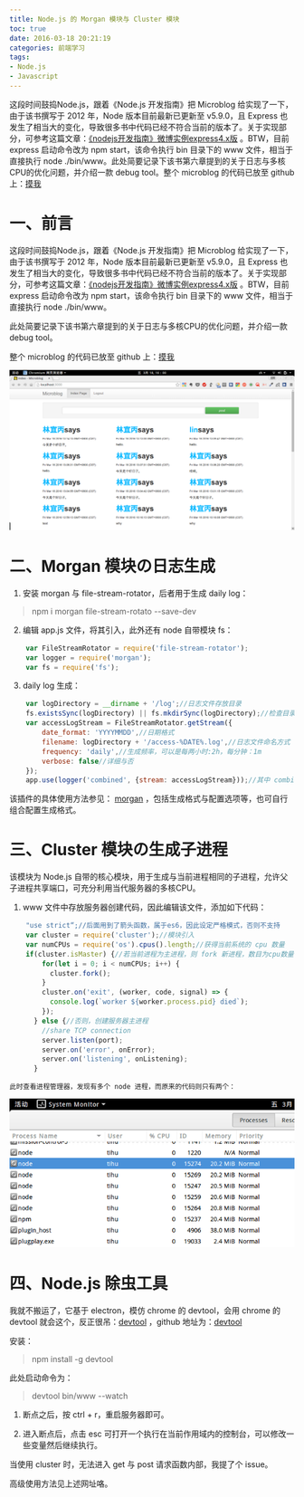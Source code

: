 ```yaml
---
title: Node.js 的 Morgan 模块与 Cluster 模块
toc: true
date: 2016-03-18 20:21:19
categories: 前端学习
tags:
- Node.js
- Javascript
---
```


这段时间鼓捣Node.js，跟着《Node.js 开发指南》把 Microblog 给实现了一下，由于该书撰写于 2012 年，Node 版本目前最新已更新至 v5.9.0，且 Express 也发生了相当大的变化，导致很多书中代码已经不符合当前的版本了。关于实现部分，可参考这篇文章：[《nodejs开发指南》微博实例express4.x版](http://www.cnblogs.com/yuanzm/p/3770986.html) 。BTW，目前 express 启动命令改为 npm start，该命令执行 bin 目录下的 www 文件，相当于直接执行 node ./bin/www。此处简要记录下该书第六章提到的关于日志与多核CPU的优化问题，并介绍一款 debug tool。整个 microblog 的代码已放至 github 上：[摸我](https://github.com/quanru/microblog)

<!-- more -->

# 一、前言

这段时间鼓捣Node.js，跟着《Node.js 开发指南》把 Microblog 给实现了一下，由于该书撰写于 2012 年，Node 版本目前最新已更新至 v5.9.0，且 Express 也发生了相当大的变化，导致很多书中代码已经不符合当前的版本了。关于实现部分，可参考这篇文章：[《nodejs开发指南》微博实例express4.x版](http://www.cnblogs.com/yuanzm/p/3770986.html) 。BTW，目前 express 启动命令改为 npm start，该命令执行 bin 目录下的 www 文件，相当于直接执行 node ./bin/www。

此处简要记录下该书第六章提到的关于日志与多核CPU的优化问题，并介绍一款 debug tool。

整个 microblog 的代码已放至 github 上：[摸我](https://github.com/quanru/microblog)

![ ](./post-img/microblog.png  "microblog")


# 二、Morgan 模块の日志生成

1. 安装 morgan 与 file-stream-rotator，后者用于生成 daily log：
> npm i morgan file-stream-rotato --save-dev

2. 编辑 app.js 文件，将其引入，此外还有 node 自带模块 fs：
```javascript
    var FileStreamRotator = require('file-stream-rotator');
    var logger = require('morgan');
    var fs = require('fs');
```

3. daily log 生成：
```javascript
    var logDirectory = __dirname + '/log';//日志文件存放目录
    fs.existsSync(logDirectory) || fs.mkdirSync(logDirectory);//检查目录是否存在，若不存在则新建
    var accessLogStream = FileStreamRotator.getStream({
        date_format: 'YYYYMMDD',//日期格式
        filename: logDirectory + '/access-%DATE%.log',//日志文件命名方式
        frequency: 'daily',//生成频率，可以是每两小时:2h，每分钟：1m
        verbose: false//详细与否
    });
    app.use(logger('combined', {stream: accessLogStream}));//其中 combined 为生成格式
```

该插件的具体使用方法参见： [morgan](https://www.npmjs.com/package/morgan) ，包括生成格式与配置选项等，也可自行组合配置生成格式。

# 三、Cluster 模块の生成子进程

该模块为 Node.js 自带的核心模块，用于生成与当前进程相同的子进程，允许父子进程共享端口，可充分利用当代服务器的多核CPU。

1. www 文件中存放服务器创建代码，因此编辑该文件，添加如下代码：
```javascript
    "use strict“;//后面用到了箭头函数，属于es6，因此设定严格模式，否则不支持
    var cluster = require('cluster');//模块引入
    var numCPUs = require('os').cpus().length;//获得当前系统的 cpu 数量
    if(cluster.isMaster) {//若当前进程为主进程，则 fork 新进程，数目为cpu数量
        for(let i = 0; i < numCPUs; i++) {
          cluster.fork();
        }
        cluster.on('exit', (worker, code, signal) => {
          console.log(`worker ${worker.process.pid} died`);
        });
      } else {//否则，创建服务器主进程
        //share TCP connection
        server.listen(port);
        server.on('error', onError);
        server.on('listening', onListening);
      }
```
    此时查看进程管理器，发现有多个 node 进程，而原来的代码则只有两个：
![ ](./post-img/node.png  "node 进程个数")

# 四、Node.js 除虫工具

我就不搬运了，它基于 electron，模仿 chrome 的 devtool，会用 chrome 的 devtool 就会这个，反正很吊：[devtool](https://segmentfault.com/a/1190000004509016) ，github 地址为：[devtool](https://github.com/Jam3/devtool)

安装：
> npm install -g devtool

此处启动命令为：
>devtool bin/www --watch

1. 断点之后，按 ctrl + r，重启服务器即可。

2. 进入断点后，点击 esc 可打开一个执行在当前作用域内的控制台，可以修改一些变量然后继续执行。

当使用 cluster 时，无法进入 get 与 post 请求函数内部，我提了个 issue。

高级使用方法见上述网址咯。
